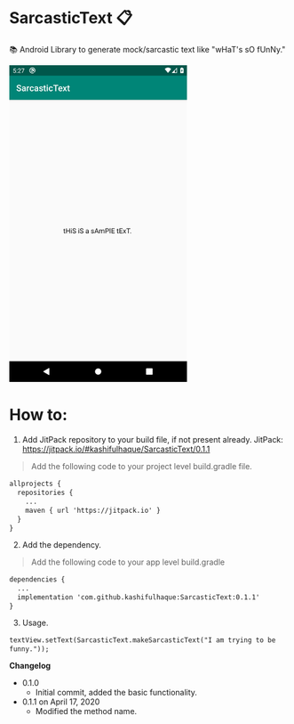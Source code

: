 # SarcasticText 📋

📚 Android Library to generate mock/sarcastic text like "wHaT's sO fUnNy."

<img src="https://github.com/kashifulhaque/SarcasticText/raw/master/app/screen.png" width="320">


# How to:


1. Add JitPack repository to your build file, if not present already.
JitPack: https://jitpack.io/#kashifulhaque/SarcasticText/0.1.1

> Add the following code to your project level build.gradle file.

```
allprojects {
  repositories {
    ...
    maven { url 'https://jitpack.io' }
  }
}
```


2. Add the dependency.
> Add the following code to your app level build.gradle

```
dependencies {
  ...
  implementation 'com.github.kashifulhaque:SarcasticText:0.1.1'
}
```


3. Usage.

```
textView.setText(SarcasticText.makeSarcasticText("I am trying to be funny."));
```


**Changelog**
* 0.1.0
  * Initial commit, added the basic functionality.
* 0.1.1 on April 17, 2020
  * Modified the method name.
